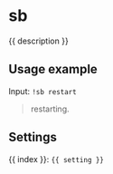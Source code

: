 # sb

<script setup>
import { settings as s } from "../../settings/admin.js"
const { description, ...settings } = s
</script>

{{ description }}

## Usage example

Input: `!sb restart`

> restarting.

## Settings
<div v-for="(setting, index) in settings">
{{ index }}: <code>{{ setting }}</code>
</div>
